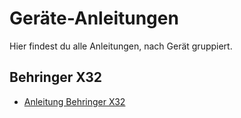 # Geräte-Anleitungen

Hier findest du alle Anleitungen, nach Gerät gruppiert.

## Behringer X32
- [Anleitung Behringer X32](manuals/behringer-x32/Anleitung_Behringer_X32.md)
